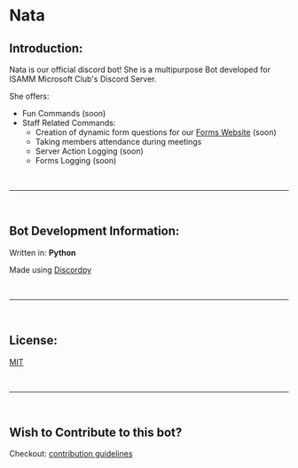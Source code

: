 # Nata
<!-- image here -->
<!-- <hr> -->

##  Introduction:
Nata is our official discord bot!
She is a multipurpose Bot developed for ISAMM Microsoft Club's Discord Server.

She offers:
- Fun Commands (soon)
- Staff Related Commands:
	 - Creation of dynamic form questions for our [Forms Website](https://github.com/ISAMM-Microsoft-Club/forms) (soon)
	- Taking members attendance during meetings
	- Server Action Logging (soon)
	- Forms Logging (soon)


<br>
<hr>
<br>

## Bot Development Information:
Written in: **Python**

Made using  [Discordpy](https://github.com/Rapptz/discord.py)

<br>
<hr>
<br>

## License:

[MIT](https://opensource.org/licenses/MIT)

<br>
<hr>
<br>

## Wish to Contribute to this bot? 
Checkout: <a href="">[contribution guidelines]()</a>